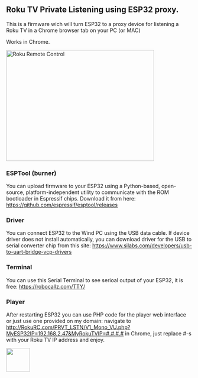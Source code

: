 ## Roku TV Private Listening using ESP32 proxy.

This is a firmware wich will turn ESP32 to a proxy device for listening a Roku TV in a Chrome browser tab on your PC (or MAC)

Works in Chrome.


<a href="http://www.youtube.com/watch?feature=player_embedded&v=5ItckdX7aOM
" target="_blank"><img src="http://img.youtube.com/vi/5ItckdX7aOM/sddefault.jpg" 
alt="Roku Remote Control" width="400" height="300" /></a>


### ESPTool (burner)

You can upload firmware to your ESP32 using a Python-based, open-source, platform-independent utility to communicate with the ROM bootloader in Espressif chips. Download it from  here: https://github.com/espressif/esptool/releases


### Driver 

You can connect ESP32 to the Wind PC using the USB data cable. If device driver does not install automatically, you can download driver for the USB to serial converter chip from this site: https://www.silabs.com/developers/usb-to-uart-bridge-vcp-drivers

### Terminal 

You can use this Serial Terminal to see serioal output of your ESP32, it is free: https://robocallz.com/TTY/

### Player

After restarting ESP32 you can use PHP code for the player web interface or just use one provided on my domain: 
navigate to http://RokuRC.com/PRVT_LSTN/V1_Mono_VU.php?MyESP32IP=192.168.2.47&MyRokuTVIP=#.#.#.# in Chrome, just replace #-s with your Roku TV IP address and enjoy.


[<img width="64px" src="https://www.robocallz.com/app75/images/recorder_icon_150x150.png">](https://robocallz.com)
